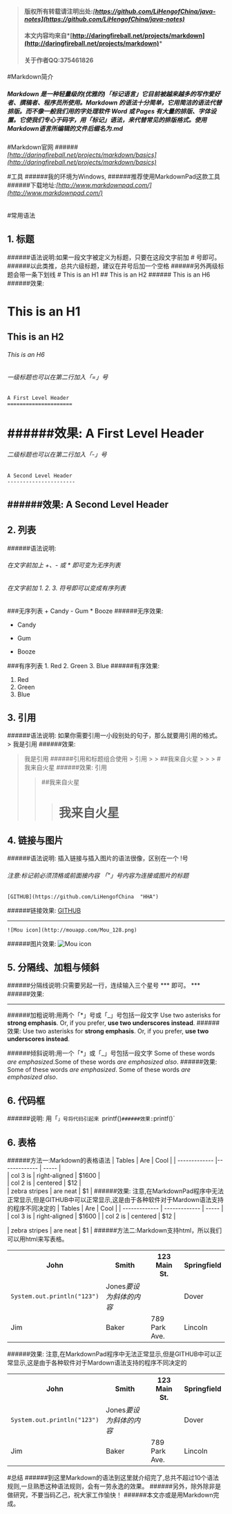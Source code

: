 > #### 版权所有转载请注明出处:*[https://github.com/LiHengofChina/java-notes](https://github.com/LiHengofChina/java-notes)*
> #### 本文内容均来自*[http://daringfireball.net/projects/markdown](http://daringfireball.net/projects/markdown)*
> #### 关于作者QQ:375461826

#Markdown简介
#####	Markdown 是一种轻量级的(优雅的)「标记语言」它目前被越来越多的写作爱好者、撰稿者、程序员所使用。Markdown 的语法十分简单，它用简洁的语法代替排版。而不像一般我们用的字处理软件 Word 或 Pages 有大量的排版、字体设置。它使我们专心于码字，用「标记」语法，来代替常见的排版格式。使用Markdown语言所编辑的文件后缀名为.md

#Markdown官网 
######*[http://daringfireball.net/projects/markdown/basics](http://daringfireball.net/projects/markdown/basics)*

#工具
######我的环境为Windows,
######推荐使用MarkdownPad这款工具
######下载地址:*[http://www.markdownpad.com/](http://www.markdownpad.com/)*
######


#常用语法

 
## 1. 标题
######语法说明:如果一段文字被定义为标题，只要在这段文字前加 # 号即可。
######以此类推，总共六级标题，建议在井号后加一个空格
######另外两级标题会带一条下划线
	        #  This is an H1
			## This is an H2
			###### This is an H6
######效果:
#   	This is an H1
## 		This is an H2
###### This is an H6

###### 一级标题也可以在第二行加入「=」号
	A First Level Header
	=====================
######效果:
A First Level Header
=====================

###### 二级标题也可以在第二行加入「-」号
	A Second Level Header
	----------------------
######效果:
A Second Level Header
----------------------




## 2. 列表 
######语法说明: 
###### 在文字前加上 +、- 或 * 即可变为无序列表
###### 在文字前加 1. 2. 3. 符号即可以变成有序列表

###无序列表
	+ Candy 
	- Gum 
	* Booze 
######无序效果:
+ Candy 
- Gum 
* Booze 


###有序列表
	1. Red
	2. Green
	3. Blue
######有序效果:
1. Red
2. Green
3. Blue



## 3. 引用 
######语法说明: 如果你需要引用一小段别处的句子，那么就要用引用的格式。
	> 我是引用
######效果:
> 我是引用
######引用和标题组合使用
	> 引用
	> > ##我来自火星
	> > > # 我来自火星
######效果:
> 引用
> > ##我来自火星
> > > # 我来自火星




## 4. 链接与图片
######语法说明: 插入链接与插入图片的语法很像，区别在一个 !号 
###### 注意:标记前必须顶格或前面接内容 「"」号内容为连接或图片的标题
	[GITHUB](https://github.com/LiHengofChina  "HHA")
######链接效果:
[GITHUB](https://github.com/LiHengofChina "HHA") 
***
	![Mou icon](http://mouapp.com/Mou_128.png)
######图片效果:
![Mou icon](http://mouapp.com/Mou_128.png "TIP")
 

## 5. 分隔线、加粗与倾斜
######分隔线说明:只需要另起一行，连续输入三个星号 *** 即可。
	***
######效果:
***

######加粗说明:用两个「*」号或「_」号包括一段文字
	Use two asterisks for **strong emphasis**. Or, if you prefer, __use two underscores instead__.
######效果:
Use two asterisks for **strong emphasis**.
Or, if you prefer, __use two underscores instead__.

######倾斜说明:用一个「*」或「_」号包括一段文字
	Some of these words *are emphasized*.Some of these words _are emphasized also_.
######效果:
Some of these words *are emphasized*.
Some of these words _are emphasized also_.

## 6. 代码框
######说明: 用「`」号将代码引起来
	`printf()`
######效果:
`printf()`
	

## 6. 表格    
 
######方法一:Markdown的表格语法
	| Tables        | Are           | Cool  | 
	| ------------- |-------------  | ----- |  
	| col 3 is      | right-aligned | $1600 |  
	| col 2 is      | centered      |   $12 |  
	| zebra stripes | are neat      |    $1 | 
######效果: 注意,在MarkdownPad程序中无法正常显示,但是GITHUB中可以正常显示,这是由于各种软件对于Mardown语法支持的程序不同决定的
| Tables        | Are           | Cool  | 
| ------------- | ------------- | ----- |  
| col 3 is      | right-aligned | $1600 | 
| col 2 is      | centered      |   $12 | 

| zebra stripes | are neat      |    $1 | 
######方法二:Markdown支持html，所以我们可以用html来写表格。
	<table class="table table-bordered table-striped table-condensed" >
	   <tr>
	      <th>John</th>
	      <th>Smith</th>
	      <th>123 Main St.</th>
	      <th>Springfield</th>
	   </tr>
	   <tr> 
	      <td><code>System.out.println("123")</code></td>
	      <td>Jones<I>要设为斜体的内容</I></td>
	      <td></td> 
	      <td>Dover</td> 
	   </tr>
	   <tr>
	      <td>Jim</td>
	      <td>Baker</td>
	      <td>789 Park Ave.</td>
	      <td>Lincoln</td>
	   </tr>
	</table>

######效果: 注意,在MarkdownPad程序中无法正常显示,但是GITHUB中可以正常显示,这是由于各种软件对于Mardown语法支持的程序不同决定的
<table class="table table-bordered table-striped table-condensed" >
   <tr>
      <th>John</th>
      <th>Smith</th>
      <th>123 Main St.</th>
      <th>Springfield</th>
   </tr>
   <tr> 
      <td><code>System.out.println("123")</code></td>
      <td>Jones<I>要设为斜体的内容</I></td>
      <td></td> 
      <td>Dover</td> 
   </tr>
   <tr>
      <td>Jim</td>
      <td>Baker</td>
      <td>789 Park Ave.</td>
      <td>Lincoln</td>
   </tr>
</table>


#总结
######到这里Markdown的语法到这里就介绍完了,总共不超过10个语法规则,一旦熟悉这种语法规则，会有一劳永逸的效果。
######另外，除外除非是做研究，不要当码乙己，祝大家工作愉快！
######本文亦或是用Markdown完成。
